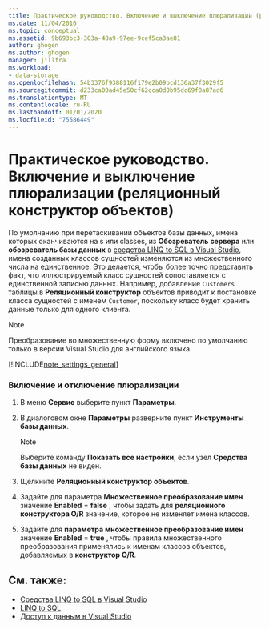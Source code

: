 ```yaml
---
title: Практическое руководство. Включение и выключение плюрализации (реляционный конструктор объектов)
ms.date: 11/04/2016
ms.topic: conceptual
ms.assetid: 9b693bc3-303a-40a9-97ee-9cef5ca3ae81
author: ghogen
ms.author: ghogen
manager: jillfra
ms.workload:
- data-storage
ms.openlocfilehash: 54b3376f9388116f179e2b09bcd136a37f3029f5
ms.sourcegitcommit: d233ca00ad45e50cf62cca0d0b95dc69f0a87ad6
ms.translationtype: MT
ms.contentlocale: ru-RU
ms.lasthandoff: 01/01/2020
ms.locfileid: "75586449"
---
```

# <a name="how-to-turn-pluralization-on-and-off-or-designer"></a>Практическое руководство. Включение и выключение плюрализации (реляционный конструктор объектов)
По умолчанию при перетаскивании объектов базы данных, имена которых оканчиваются на s или classes, из **Обозреватель сервера** или **обозреватель базы данных** в [средства LINQ to SQL в Visual Studio](../data-tools/linq-to-sql-tools-in-visual-studio2.md), имена созданных классов сущностей изменяются из множественного числа на единственное. Это делается, чтобы более точно представить факт, что иллюстрируемый класс сущностей сопоставляется с единственной записью данных. Например, добавление `Customers` таблицы в **Реляционный конструктор** объектов приводит к постановке класса сущностей с именем `Customer`, поскольку класс будет хранить данные только для одного клиента.

> [!NOTE]
> Преобразование во множественную форму включено по умолчанию только в версии Visual Studio для английского языка.

[!INCLUDE[note_settings_general](../data-tools/includes/note_settings_general_md.md)]

### <a name="to-turn-pluralization-on-and-off"></a>Включение и отключение плюрализации

1. В меню **Сервис** выберите пункт **Параметры**.

2. В диалоговом окне **Параметры** разверните пункт **Инструменты базы данных**.

    > [!NOTE]
    > Выберите команду **Показать все настройки**, если узел **Средства базы данных** не виден.

3. Щелкните **Реляционный конструктор объектов**.

4. Задайте для параметра **Множественное преобразование имен** значение **Enabled** = **false** , чтобы задать для **реляционного конструктора O/R** значение, которое не изменяет имена классов.

5. Задайте для **параметра множественное преобразование имен** значение **Enabled** = **true** , чтобы правила множественного преобразования применялись к именам классов объектов, добавляемых в **конструктор O/R**.

## <a name="see-also"></a>См. также:

- [Средства LINQ to SQL в Visual Studio](../data-tools/linq-to-sql-tools-in-visual-studio2.md)
- [LINQ to SQL](/dotnet/framework/data/adonet/sql/linq/index)
- [Доступ к данным в Visual Studio](../data-tools/accessing-data-in-visual-studio.md)
